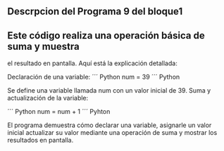 ## Descrpcion del Programa 9 del bloque1
## Este código realiza una operación básica de suma y muestra 
el resultado en pantalla. Aquí está la explicación detallada:

Declaración de una variable:
´´´ Python 
num = 39
´´´ Python

Se define una variable llamada num con un valor inicial de 39.
Suma y actualización de la variable:

´´´ Python
num = num + 1
´´´ Pyhton

El programa demuestra cómo declarar una variable, asignarle un valor inicial
actualizar su valor mediante una operación de suma y mostrar los resultados en pantalla.
